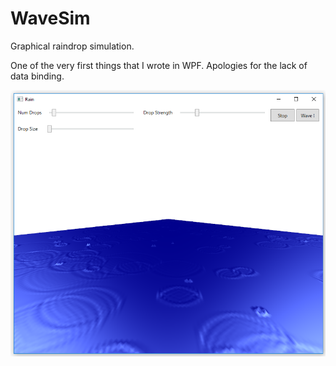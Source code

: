 ﻿# WaveSim

Graphical raindrop simulation.  

One of the very first things that I wrote in WPF. Apologies for the lack of data binding.

![Screenshot](./WaveSim.png)

